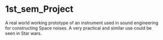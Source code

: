 # 1st_sem_Project
A real world working prototype of an instrument used in sound engineering for constructing Space noises. A very practical and similar use could be seen in Star wars.

